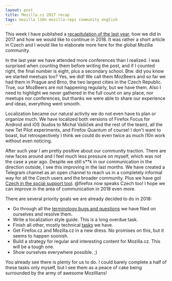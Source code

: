 ```yaml
---
layout: post
title: Mozilla.cz 2017 recap
tags: mozilla l10n mozilla-reps community english
---
```


This week I have published a [recapitulation of the last year](https://www.mozilla.cz/zpravicky/ohlednuti-za-rokem-2017/), how we did in 2017 and how we would like to continue in 2018. It was rather a short article in Czech and I would like to elaborate more here for the global Mozilla community.

In the last year we have attended more conferences than I realized. I was surprised when counting them before writing the post, and if I counted right, the final number is eight, plus a secondary school. Btw. did you know we started meetups too? Yes, we did! We call them MozBeers and so far we had them in Prague and Brno, the two largest cities in the Czech Republic. True, our MozBeers are not happening regularly, but we have them. Also I need to highlight we never gathered in the full count on any place, nor meetups nor conferences, but thanks we were able to share our experience and ideas, everything went smooth.

Localization became our natural activity we do not even have to plan or organize much. We have localized both versions of Firefox Focus for Android and iOS (kudos to Michal Vašíček and the rest of the team), all the new Tet Pilot experiments, and Firefox Quantum of course! I don't want to boast, but retrospectively I think we could do even twice as much l10n work without even noticing.

After such year I am pretty positive about our community traction. There are new faces around and I feel much less pressure on myself, which was not the case a year ago. Despite we still s**k in our communication in the direction outside, I see this improving in the last months. We have created a Telegram channel as an open channel to reach us in a completely informal way for all the Czech users and the broader community. Plus we have got [Czech in the social support tool](https://blog.mozilla.org/sumo/2018/01/13/the-big-sumo-report-2017/). @firefox now speaks Czech too! I hope we can improve in the area of communication in 2018 even more.

There are several priority goals we are already decided to do in 2018:
- Go through all the [terminology bugs and questions](https://bugzilla.mozilla.org/buglist.cgi?cmdtype=runnamed&namedcmd=Open%20[cs]%20bugs) we have filed on ourselves and resolve them.
- Write a localization style guide. This is a long overdue task.
- Finish all other, mostly technical [tasks](https://www.mozilla.cz/ukoly/) we have.
- Get Firefox.cz and Mozilla.cz in a new dress. No promises on this, but it seems to happen soonish.
- Build a strategy for regular and interesting content for Mozilla.cz. This will be a tough one.
- Show ourselves everywhere possible. ;)

You already see there is plenty for us to do. I could barely complete a half of these tasks only myself, but I see them as a peace of cake being surrounded by the army of awesome Mozillians!
